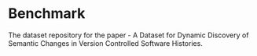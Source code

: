 # Benchmark
The dataset repository for the paper - A Dataset for Dynamic Discovery of Semantic Changes in Version Controlled Software Histories.
